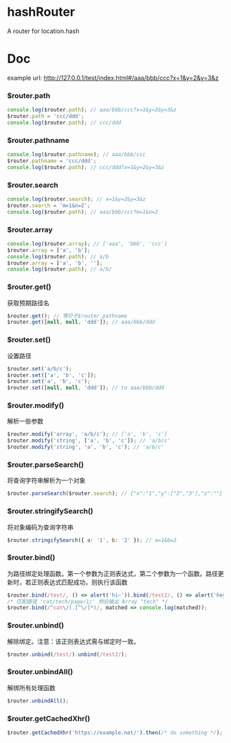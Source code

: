 # hashRouter

A router for location.hash

# Doc

example url: http://127.0.0.1/test/index.html#/aaa/bbb/ccc?x=1&y=2&y=3&z

### \$router.path

```javascript
console.log($router.path); // aaa/bbb/ccc?x=1&y=2&y=3&z
$router.path = 'ccc/ddd';
console.log($router.path); // ccc/ddd
```

### \$router.pathname

```javascript
console.log($router.pathname); // aaa/bbb/ccc
$router.pathname = 'ccc/ddd';
console.log($router.path); // ccc/ddd?x=1&y=2&y=3&z
```

### \$router.search

```javascript
console.log($router.search); // x=1&y=2&y=3&z
$router.search = 'm=1&n=2';
console.log($router.path); // aaa/bbb/ccc?m=1&n=2
```

### \$router.array

```javascript
console.log($router.array); // ['aaa', 'bbb', 'ccc']
$router.array = ['a', 'b'];
console.log($router.path); // a/b
$router.array = ['a', 'b', ''];
console.log($router.path); // a/b/
```

### \$router.get()

获取预期路径名

```javascript
$router.get(); // 等价于$router.pathname
$router.get([null, null, 'ddd']); // aaa/bbb/ddd
```

### \$router.set()

设置路径

```javascript
$router.set('a/b/c');
$router.set(['a', 'b', 'c']);
$router.set('a', 'b', 'c');
$router.set([null, null, 'ddd']); // to aaa/bbb/ddd
```

### \$router.modify()

解析一些参数

```javascript
$router.modify('array', 'a/b/c'); // ['a', 'b', 'c']
$router.modify('string', ['a', 'b', 'c']); // 'a/b/c'
$router.modify('string', 'a', 'b', 'c'); // 'a/b/c'
```

### \$router.parseSearch()

将查询字符串解析为一个对象

```javascript
$router.parseSearch($router.search); // {"x":"1","y":["2","3"],"z":""}
```

### \$router.stringifySearch()

将对象编码为查询字符串

```javascript
$router.stringifySearch({ a: '1', b: '2' }); // a=1&b=2
```

### \$router.bind()

为路径绑定处理函数。第一个参数为正则表达式，第二个参数为一个函数。路径更新时，若正则表达式匹配成功，则执行该函数

```javascript
$router.bind(/test/, () => alert('hi~')).bind(/test2/, () => alert('hey~'));
/* 匹配路径 'cat/tech/page/1/' 然后输出 Array "tech" */
$router.bind(/^cat\/(.[^\/]*)/, matched => console.log(matched));
```

### \$router.unbind()

解除绑定。注意：该正则表达式需与绑定时一致。

```javascript
$router.unbind(/test/).unbind(/test2/);
```

### \$router.unbindAll()

解绑所有处理函数

```javascript
$router.unbindAll();
```

### \$router.getCachedXhr()

```javascript
$router.getCachedXhr('https://example.net/').then(/* do something */);
```
